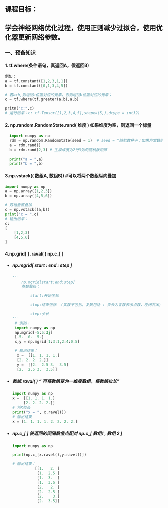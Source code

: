 

## 课程目标：

## 学会神经网络优化过程，使用正则减少过拟合，使用优化器更新网络参数。

### 一、预备知识

#### 1. tf.where(条件语句，真返回A，假返回B)

```python 
例如：
a = tf.constant([1,2,3,1,1])
b = tf.constant([0,1,3,4,5])

# 若a>b,则返回a位置对应的元素，否则返回b位置对应的元素；
c = tf.where(tf.greater(a,b),a,b)

pritn("c:",c)
# 运行结果：c: tf.Tensor([1,2,3,4,5],shape=(5,),dtype = int32)
```

#### 2. np.random.RandomState.rand( 维度 )   如果维度为空，则返回一个标量

```python
  import numpy as np
  rdm = np.random.RandomState(seed = 1)  # seed = "随机数种子：如果为常数则每次生成的随机数相同"
  a = rdm.rand()
  b = rdm.rand(2,3) # 生成维度为2行3列的随机数矩阵
  
  print("a = ",a)
  print("b = ",b)
```

#### 3.np.vstack(( 数组A, 数组B))  #可以将两个数组纵向叠加

```python
import numpy as np
a = np.array([1,2,3])
b = np.array([4,5,6])

# 数组垂直叠加
c = np.vstack((a,b))
print("c = ",c)
# 输出结果：
c:
[
    [1,2,3]
    [4,5,6]
]
```

#### 4.np.grid[ ]      .raval( )    np.c_[ ]

- ##### np.mgrid[ start : end : ​step ]

  ```python
  '''
      np.mgrid[start:end:step]
      参数解析：
  
          start:开始坐标
  
          stop:结束坐标  (实数不包括，复数包括 : 步长为复数表示点数，左闭右闭; 步长为实数表示间隔，左闭右开)
  
          step:步长
  '''
   # 例如：
   import numpy as np
   np.mgrid[-5:5:3j]
   [-5.  0.  5.]
   x,y = np.mgrid[1:3:1,2:4:0.5]
  
   # 输出结果：
    x =  [[1. 1. 1. 1.]
    [2. 2. 2. 2.]]
    y =  [[2.  2.5 3.  3.5]
    [2.  2.5 3.  3.5]]
  ```


- ##### 数组.raval( )   “ 可将数组变为一维度数组，将数组拉长”

  ```python
  import numpy as np
  x =  [[1. 1. 1. 1.]
       [2. 2. 2. 2.]]
  # 将X拉长
  print("x = ", x.ravel())
  # 输出结果
  x = [1. 1. 1. 1. 2. 2. 2. 2.]
  ```
- ##### np.c_[ ] 使返回的间隔数值点配对 np.c_[ 数组1 , 数组 2 ]

  ```python
  import numpy as np
  
  print(np.c_[x.ravel(),y.ravel()])
  
  # 输出结果：
            [[1.   2. ]
             [1.  2.5 ]
             [1.  3.  ]
             [1.  3.5 ]
             [2.   2. ]
             [2.  2.5 ]
             [2.    3.]
             [2.  3.5]]
  ```

  